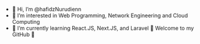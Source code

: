 - 👋 Hi, I’m @hafidzNurudienn
- 👀 I’m interested in Web Programming, Network Engineering and Cloud Computing
- 🌱 I’m currently learning React.JS, Next.JS, and Laravel
🤩 Welcome to my GitHub 🤩

<!---
hafidzNurudienn/hafidzNurudienn is a ✨ special ✨ repository because its `README.md` (this file) appears on your GitHub profile.
You can click the Preview link to take a look at your changes.
--->
